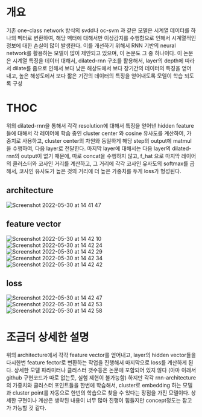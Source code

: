 # 개요
기존 one-class network 방식의 svdd나 oc-svm 과 같은 모델은 시계열 데이터를 하나의 벡터로 변환하여, 
해당 벡터에 대해서만 이상감지를 수행함으로 인해서 시계열적인 정보에 대한 손실이 많이 발생한다.
이를 개선하기 위해서 RNN 기반의 neural network를 활용하는 모델이 많이 제안되고 있으며, 이 논문도 그 중 하나이다.
이 논문은 시계열 특징을 데이터 대해서, dilated-rnn 구조를 활용해서, layer의 depth에 따라서 dilate를 줌으로 인해서 
보다 낮은 해상도에서 보다 장기간의 데이터의 특징을 얻어내고, 높은 해성도에서 보다 짧은 기간의 데이터의 특징을 얻어내도록 모델이 학습 되도록 구성
# THOC
위의 dilated-rnn을 통해서 각각 resolution에 대해서 특징을 얻어낸 hidden feature들에 대해서 각 레이어에 학습 중인 cluster center 와 cosine 유사도를 계산하여, 가중치로 사용하고,
cluster center의 차원와 동일하게 해당 step의 output에 matmul을 수행하여, 다음 layer로 전달한다. 마지막 layer에 대해서는 다음 layer의 dilated-rnn의 output이 없기 때문에,
따로 concat을 수행하지 않고, f_hat 으로 마지막 레이어의 클러스터와 코사인 거리를 계산하고, 그 거리에 각각 코사인 유사도의 softmax를 곱해서, 코사인 유사도가 높은 것의 거리에
더 높은 가중치를 두게 loss가 형성된다.
## architecture
![Screenshot 2022-05-30 at 14 41 47](https://user-images.githubusercontent.com/37214630/170924766-d53ee89f-dc51-4442-8619-cfaee3072f70.jpg)
## feature vector
![Screenshot 2022-05-30 at 14 42 10](https://user-images.githubusercontent.com/37214630/170924797-e75c52c1-ee25-43ab-bf08-7d1c98fad32b.jpg)
![Screenshot 2022-05-30 at 14 42 24](https://user-images.githubusercontent.com/37214630/170924802-4ecfb542-5307-49cc-bb45-ccd0799acf96.jpg)
![Screenshot 2022-05-30 at 14 42 29](https://user-images.githubusercontent.com/37214630/170924805-a128ddb3-156a-41b2-9d9a-89e21ac6ae09.jpg)
![Screenshot 2022-05-30 at 14 42 34](https://user-images.githubusercontent.com/37214630/170924808-54d8dc72-d179-476d-ad1b-a73b886428dc.jpg)
![Screenshot 2022-05-30 at 14 42 42](https://user-images.githubusercontent.com/37214630/170924811-4bb4c1cf-f551-44db-8dfd-088ebc5adda1.jpg)
## loss
![Screenshot 2022-05-30 at 14 42 47](https://user-images.githubusercontent.com/37214630/170924819-65bb0d28-129f-458f-902e-0b79f026858f.jpg)
![Screenshot 2022-05-30 at 14 42 53](https://user-images.githubusercontent.com/37214630/170924821-d2700297-d79f-42ed-ac52-2a2479195cf4.jpg)
![Screenshot 2022-05-30 at 14 42 58](https://user-images.githubusercontent.com/37214630/170924823-3abe1a54-f6a5-4805-8ded-6e994fbaa1a0.jpg)

# 조금더 상세한 설명
위의 architecture에서 각각 feature vector를 얻어내고, layer의 hidden vector들을 다시한번 feature fector로 변환하는 작업을 진행해서 마지막으로 loss를 계산하게 된다.
상세한 모델 파라미터나 클러스터 갯수등은 논문에 포함되어 있지 않다 (아마 이래서 github 구현코드가 따로 없는듯, 실험 제현이 불가능함)
하지만 각각 rnn-architecture의 가중치와 클러스터 포인트들을 한번에 학습해서, cluster로 embedding 하는 모델과 cluster point를 자동으로 한번의 학습으로 찾을 수 있다는 장점을 가진 모델이다.
상세한 구현이나 계산은 생략된 내용이 너무 많아 진행이 힘들지만 concept정도는 참고가 가능할 것 같다.
